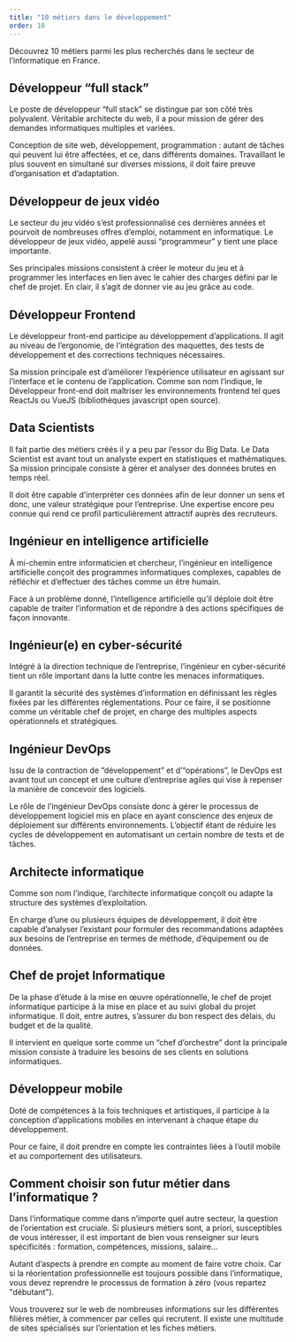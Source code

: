 ```yaml
---
title: "10 métiers dans le développement"
order: 10
---
```



Découvrez 10 métiers parmi les plus recherchés dans le secteur de l’informatique en France.


## Développeur “full stack”

Le poste de développeur “full stack” se distingue par son côté très polyvalent. Véritable architecte du web, il a pour mission de gérer des demandes informatiques multiples et variées.

Conception de site web, développement, programmation : autant de tâches qui peuvent lui être affectées, et ce, dans différents domaines. Travaillant le plus souvent en simultané sur diverses missions, il doit faire preuve d’organisation et d’adaptation.


## Développeur de jeux vidéo

Le secteur du jeu vidéo s’est professionnalisé ces dernières années et pourvoit de nombreuses offres d’emploi, notamment en informatique. Le développeur de jeux vidéo, appelé aussi “programmeur” y tient une place importante.

Ses principales missions consistent à créer le moteur du jeu et à programmer les interfaces en lien avec le cahier des charges défini par le chef de projet. En clair, il s’agit de donner vie au jeu grâce au code.


## Développeur Frontend

Le développeur front-end participe au développement d’applications. Il agit au niveau de l’ergonomie, de l’intégration des maquettes, des tests de développement et des corrections techniques nécessaires.

Sa mission principale est d’améliorer l’expérience utilisateur en agissant sur l’interface et le contenu de l’application. Comme son nom l’indique, le Développeur front-end doit maîtriser les environnements frontend tel ques ReactJs ou VueJS (bibliothèques javascript open source).


## Data Scientists

Il fait partie des métiers créés il y a peu par l’essor du Big Data. Le Data Scientist est avant tout un analyste expert en statistiques et mathématiques. Sa mission principale consiste à gérer et analyser des données brutes en temps réel.

Il doit être capable d’interpréter ces données afin de leur donner un sens et donc, une valeur stratégique pour l’entreprise. Une expertise encore peu connue qui rend ce profil particulièrement attractif auprès des recruteurs.


## Ingénieur en intelligence artificielle

À mi-chemin entre informaticien et chercheur, l’ingénieur en intelligence artificielle conçoit des programmes informatiques complexes, capables de réfléchir et d’effectuer des tâches comme un être humain.

Face à un problème donné, l’intelligence artificielle qu’il déploie doit être capable de traiter l’information et de répondre à des actions spécifiques de façon innovante.


## Ingénieur(e) en cyber-sécurité

Intégré à la direction technique de l’entreprise, l’ingénieur en cyber-sécurité tient un rôle important dans la lutte contre les menaces informatiques.

Il garantit la sécurité des systèmes d’information en définissant les règles fixées par les différentes réglementations. Pour ce faire, il se positionne comme un véritable chef de projet, en charge des multiples aspects opérationnels et stratégiques.


## Ingénieur DevOps 
Issu de la contraction de “développement” et d’“opérations”, le DevOps est avant tout un concept et une culture d’entreprise agiles qui vise à repenser la manière de concevoir des logiciels.

Le rôle de l’ingénieur DevOps consiste donc à gérer le processus de développement logiciel mis en place en ayant conscience des enjeux de déploiement sur différents environnements. L’objectif étant de réduire les cycles de développement en automatisant un certain nombre de tests et de tâches.


## Architecte informatique

Comme son nom l’indique, l’architecte informatique conçoit ou adapte la structure des systèmes d’exploitation. 

En charge d’une ou plusieurs équipes de développement, il doit être capable d’analyser l’existant pour formuler des recommandations adaptées aux besoins de l’entreprise en termes de méthode, d’équipement ou de données.


## Chef de projet Informatique

De la phase d’étude à la mise en œuvre opérationnelle, le chef de projet informatique participe à la mise en place et au suivi global du projet informatique. Il doit, entre autres, s’assurer du bon respect des délais, du budget et de la qualité. 

Il intervient en quelque sorte comme un “chef d’orchestre” dont la principale mission consiste à traduire les besoins de ses clients en solutions informatiques.


## Développeur mobile

Doté de compétences à la fois techniques et artistiques, il participe à la conception d’applications mobiles en intervenant à chaque étape du développement.

Pour ce faire, il doit prendre en compte les contraintes liées à l’outil mobile et au comportement des utilisateurs.


## Comment choisir son futur métier dans l’informatique ?

Dans l’informatique comme dans n’importe quel autre secteur, la question de l’orientation est cruciale. Si plusieurs métiers sont, a priori, susceptibles de vous intéresser, il est important de bien vous renseigner sur leurs spécificités : formation, compétences, missions, salaire…

Autant d’aspects à prendre en compte au moment de faire votre choix. Car si la réorientation professionnelle est toujours possible dans l’informatique, vous devez reprendre le processus de formation à zéro (vous repartez "débutant").

Vous trouverez sur le web de nombreuses informations sur les différentes filières métier, à commencer par celles qui recrutent. Il existe une multitude de sites spécialisés sur l’orientation et les fiches métiers. 
